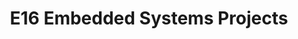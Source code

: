 ---
layout: project_batch
title: E16 Embedded Systems Projects
permalink: /3yp/e16/
has_children: true
parent: Embedded Systems Projects
batch: e16

default_thumb_image: /data/categories/3yp/thumbnail.jpg
description: 3rd year embedded systems project which is a combination of CO321, CO324 and CO325 courses
---